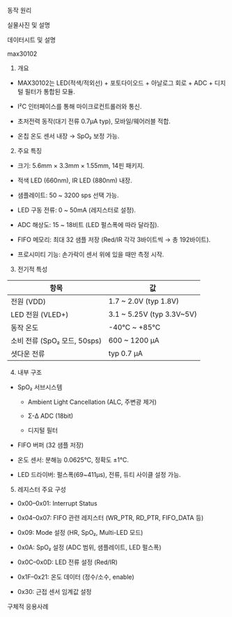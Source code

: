 동작 원리










실물사진 및 설명










데이터시트 및 설명

max30102

1. 개요

- MAX30102는 LED(적색/적외선) + 포토다이오드 + 아날로그 회로 + ADC + 디지털 필터가 통합된 모듈.

- I²C 인터페이스를 통해 마이크로컨트롤러와 통신.

- 초저전력 동작(대기 전류 0.7µA typ), 모바일/웨어러블 적합.

- 온칩 온도 센서 내장 → SpO₂ 보정 가능.

2. 주요 특징

- 크기: 5.6mm × 3.3mm × 1.55mm, 14핀 패키지.

- 적색 LED (660nm), IR LED (880nm) 내장.

- 샘플레이트: 50 ~ 3200 sps 선택 가능.

- LED 구동 전류: 0 ~ 50mA (레지스터로 설정).

- ADC 해상도: 15 ~ 18비트 (LED 펄스폭에 따라 달라짐).

- FIFO 메모리: 최대 32 샘플 저장 (Red/IR 각각 3바이트씩 → 총 192바이트).

- 프로시미티 기능: 손가락이 센서 위에 있을 때만 측정 시작.

3. 전기적 특성

|  항목                     | 값                           |
|  ---------------------- | --------------------------- |
|  전원 (VDD)               | 1.7 \~ 2.0V (typ 1.8V)      |
|  LED 전원 (VLED+)         | 3.1 \~ 5.25V (typ 3.3V\~5V) |
|  동작 온도                  | -40℃ \~ +85℃                |
|  소비 전류 (SpO₂ 모드, 50sps) | 600 \~ 1200 µA              |
|  셧다운 전류                 | typ 0.7 µA                  |

4. 내부 구조

- SpO₂ 서브시스템

  - Ambient Light Cancellation (ALC, 주변광 제거)

  - Σ-Δ ADC (18bit)

  - 디지털 필터

- FIFO 버퍼 (32 샘플 저장)

- 온도 센서: 분해능 0.0625℃, 정확도 ±1℃.

- LED 드라이버: 펄스폭(69~411µs), 전류, 듀티 사이클 설정 가능.

5. 레지스터 주요 구성

- 0x00–0x01: Interrupt Status

- 0x04–0x07: FIFO 관련 레지스터 (WR_PTR, RD_PTR, FIFO_DATA 등)

- 0x09: Mode 설정 (HR, SpO₂, Multi-LED 모드)

- 0x0A: SpO₂ 설정 (ADC 범위, 샘플레이트, LED 펄스폭)

- 0x0C–0x0D: LED 전류 설정 (Red/IR)

- 0x1F–0x21: 온도 데이터 (정수/소수, enable)

- 0x30: 근접 센서 임계값 설정













구체적 응용사례









